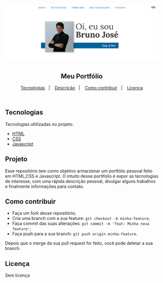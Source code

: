 <h1 align="center">
<img alt="" title="" src="https://github.com/brunozn/Portfolio_Bruno/blob/master/img/Pessoais/home.png" width="700" /><br>
  <!-- trocar: 'você pode colocar uma imagem (logo) que represente seu projeto (visualmente) -->
</h1>

<h2 align="center">Meu Portfólio</h2>


<p align="center">
  <a href="#tecnologias">Tecnologias</a>&nbsp;&nbsp;&nbsp;|&nbsp;&nbsp;&nbsp;
  <a href="#projeto">Descrição</a>&nbsp;&nbsp;&nbsp;|&nbsp;&nbsp;&nbsp;
  <a href="#como-contribuir">Como contribuir</a>&nbsp;&nbsp;&nbsp;|&nbsp;&nbsp;&nbsp;
  <a href="#licença">Licença</a>
</p>

<br>

## Tecnologias

Tecnologias ultilizadas no projeto:

- [HTML](https://developer.mozilla.org/pt-BR/docs/Aprender/Getting_started_with_the_web/HTML_basico)
- [CSS](https://www.w3schools.com/css/css_intro.asp)
- [Javascript](https://developer.mozilla.org/pt-BR/docs/Aprender/JavaScript)

## Projeto

Esse repositório tem como objetivo armarzenar um portfólio pessoal feito em HTML,CSS e Javascript. O intuito desse portifolio é expor as tecnologias de interesse, com uma rápida descrição pessoal, divulgar alguns trabalhos e finalmente informações para contato. 


## Como contribuir

- Faça um fork desse repositório;
- Cria uma branch com a sua feature: `git checkout -b minha-feature`;
- Faça commit das suas alterações: `git commit -m 'feat: Minha nova feature'`;
- Faça push para a sua branch: `git push origin minha-feature`.

Depois que o merge da sua pull request for feito, você pode deletar a sua branch.

## Licença

Sem licença
